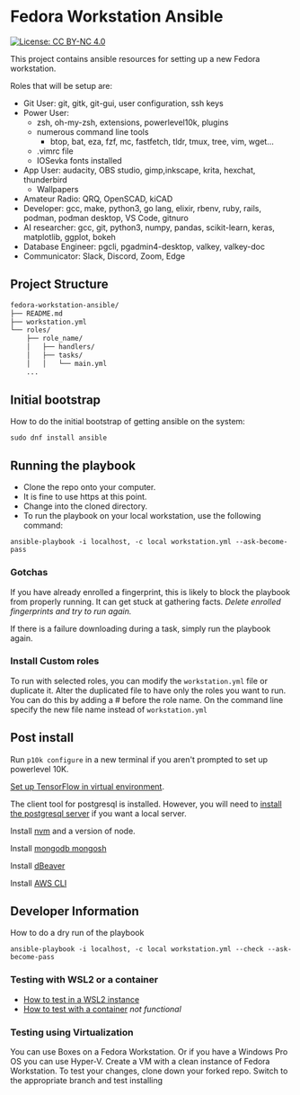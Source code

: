 # Fedora Workstation Ansible

[![License: CC BY-NC 4.0](https://img.shields.io/badge/License-CC%20BY--NC%204.0-lightgrey.svg)](https://creativecommons.org/licenses/by-nc/4.0/)

This project contains ansible resources for setting up a new Fedora workstation.

Roles that will be setup are:

- Git User: git, gitk, git-gui, user configuration, ssh keys
- Power User:
  - zsh, oh-my-zsh, extensions, powerlevel10k, plugins
  - numerous command line tools
    - btop, bat, eza, fzf, mc, fastfetch, tldr, tmux, tree, vim, wget...
  - .vimrc file
  - IOSevka fonts installed
- App User: audacity, OBS studio, gimp,inkscape, krita, hexchat, thunderbird
  - Wallpapers
- Amateur Radio: QRQ, OpenSCAD, kiCAD
- Developer: gcc, make, python3, go lang, elixir, rbenv, ruby, rails, podman, podman desktop, VS Code, gitnuro
- AI researcher: gcc, git, python3, numpy, pandas, scikit-learn, keras, matplotlib, ggplot, bokeh
- Database Engineer: pgcli, pgadmin4-desktop, valkey, valkey-doc
- Communicator: Slack, Discord, Zoom, Edge

## Project Structure

```markdown
fedora-workstation-ansible/
├── README.md
├── workstation.yml
└── roles/
    ├── role_name/
    │   ├── handlers/
    │   ├── tasks/
    │   │   └── main.yml
    ...
```

## Initial bootstrap

How to do the initial bootstrap of getting ansible on the system:

```shell
sudo dnf install ansible
```

## Running the playbook

- Clone the repo onto your computer.
- It is fine to use https at this point.
- Change into the cloned directory.
- To run the playbook on your local workstation, use the following command:

```shell
ansible-playbook -i localhost, -c local workstation.yml --ask-become-pass
```

### Gotchas

If you have already enrolled a fingerprint,
this is likely to block the playbook from properly running.
It can get stuck at gathering facts.
_Delete enrolled fingerprints and try to run again._

If there is a failure downloading during a task, simply run the playbook again.

### Install Custom roles

To run with selected roles, you can modify the `workstation.yml` file or duplicate it.
Alter the duplicated file to have only the roles you want to run.
You can do this by adding a \# before the role name.
On the command line specify the new file name instead of `workstation.yml`

## Post install

Run `p10k configure` in a new terminal if you aren't prompted to set up powerlevel 10K.

[Set up TensorFlow in virtual environment](https://idroot.us/install-tensorflow-fedora-41/).

The client tool for postgresql is installed.
However, you will need to [install the postgresql server](https://docs.fedoraproject.org/en-US/quick-docs/postgresql/) if you want a local server.

Install [nvm](https://github.com/nvm-sh/nvm) and a version of node.

Install [mongodb mongosh]( https://idroot.us/install-mongodb-fedora-41/)

Install [dBeaver]( https://dbeaver.io/download/)

Install [AWS CLI]( https://docs.aws.amazon.com/cli/latest/userguide/getting-started-install.html)

## Developer Information

How to do a dry run of the playbook

```shell
ansible-playbook -i localhost, -c local workstation.yml --check --ask-become-pass
```

### Testing with WSL2 or a container

- [How to test in a WSL2 instance](wsl2-testing.md)
- [How to test with a container](container.md) _not functional_

### Testing using Virtualization

You can use Boxes on a Fedora Workstation.
Or if you have a Windows Pro OS you can use Hyper-V.
Create a VM with a clean instance of Fedora Workstation.
To test your changes, clone down your forked repo.
Switch to the appropriate branch and test installing

